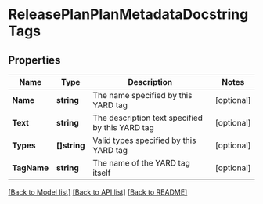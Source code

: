 # ReleasePlanPlanMetadataDocstringTags

## Properties

Name | Type | Description | Notes
------------ | ------------- | ------------- | -------------
**Name** | **string** | The name specified by this YARD tag | [optional] 
**Text** | **string** | The description text specified by this YARD tag | [optional] 
**Types** | **[]string** | Valid types specified by this YARD tag | [optional] 
**TagName** | **string** | The name of the YARD tag itself | [optional] 

[[Back to Model list]](../README.md#documentation-for-models) [[Back to API list]](../README.md#documentation-for-api-endpoints) [[Back to README]](../README.md)


